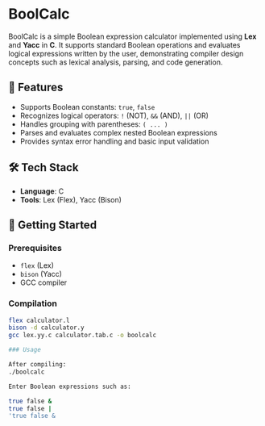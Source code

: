 # BoolCalc

BoolCalc is a simple Boolean expression calculator implemented using **Lex** and **Yacc** in **C**. It supports standard Boolean operations and evaluates logical expressions written by the user, demonstrating compiler design concepts such as lexical analysis, parsing, and code generation.

## 📌 Features

- Supports Boolean constants: `true`, `false`
- Recognizes logical operators: `!` (NOT), `&&` (AND), `||` (OR)
- Handles grouping with parentheses: `( ... )`
- Parses and evaluates complex nested Boolean expressions
- Provides syntax error handling and basic input validation

## 🛠 Tech Stack

- **Language**: C  
- **Tools**: Lex (Flex), Yacc (Bison)

## 🚀 Getting Started

### Prerequisites

- `flex` (Lex)
- `bison` (Yacc)
- GCC compiler

### Compilation

```bash
flex calculator.l
bison -d calculator.y
gcc lex.yy.c calculator.tab.c -o boolcalc

### Usage

After compiling:
./boolcalc

Enter Boolean expressions such as:

true false &
true false |
'true false &
